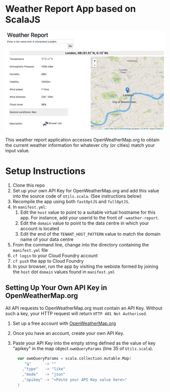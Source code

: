 # Weather Report App based on ScalaJS

![Weather Report](./src/main/resources/WeatherReport.png)

This weather report application accesses OpenWeatherMap.org to obtain the current weather information for whatever city (or cities) match your input value.

# Setup Instructions

1. Clone this repo
1. Set up your own API Key for OpenWeatherMap.org and add this value into the source code of `Utils.scala`. (See instructions below)
1. Recompile the app using both `fastOptJS` and `fullOptJS`.
1. In `manifest.yml`:
    1. Edit the `host` value to point to a suitable virtual hostname for this app.  For instance, add your userid to the front of `-weather-report`.
    1. Edit the `domain` value to point to the data centre in which your account is located
    1. Edit the end of the `TENANT_HOST_PATTERN` value to match the domain name of your data centre
1. From the command line, change into the directory containing the `manifest.yml` file
1. `cf login` to your Cloud Foundry account
1. `cf push` the app to Cloud Foundry
1. In your browser, run the app by visiting the webiste formed by joining the `host` dot `domain` values found in `manifest.yml`

## Setting Up Your Own API Key in OpenWeatherMap.org
All API requests to OpenWeatherMap.org must contain an API Key.  Without such a key, your HTTP request will return `HTTP 401 Not Authorised`.

1. Set up a free account with [OpenWeatherMap.org](https://home.openweathermap.org/users/sign_up)
1. Once you have an account, create your own API Key.
1. Paste your API Key into the empty string defined as the value of key "apikey" in the map object `owmQueryParams` (line 35 of `Utils.scala`).

    ```scala
      var owmQueryParams = scala.collection.mutable.Map(
         "q"      -> ""
        ,"type"   -> "like"
        ,"mode"   -> "json"
        ,"apikey" -> "<Paste your API Key value here>"
      )
    ```

   
   

